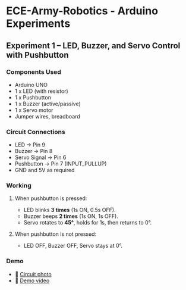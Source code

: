 # ECE-Army-Robotics - Arduino Experiments

## Experiment 1 – LED, Buzzer, and Servo Control with Pushbutton

### Components Used
- Arduino UNO
- 1 x LED (with resistor)
- 1 x Pushbutton
- 1 x Buzzer (active/passive)
- 1 x Servo motor
- Jumper wires, breadboard

### Circuit Connections
- LED → Pin 9
- Buzzer → Pin 8
- Servo Signal → Pin 6
- Pushbutton → Pin 7 (INPUT_PULLUP)
- GND and 5V as required

### Working
1. When pushbutton is pressed:
   - LED blinks **3 times** (1s ON, 0.5s OFF).
   - Buzzer beeps **2 times** (1s ON, 1s OFF).
   - Servo rotates to **45°**, holds for 1s, then returns to 0°.

2. When pushbutton is not pressed:
   - LED OFF, Buzzer OFF, Servo stays at 0°.

### Demo
- 📸 [Circuit photo](Circuit_photo.jpeg)
- 🎥 [Demo video](Demo_video.mp4)
